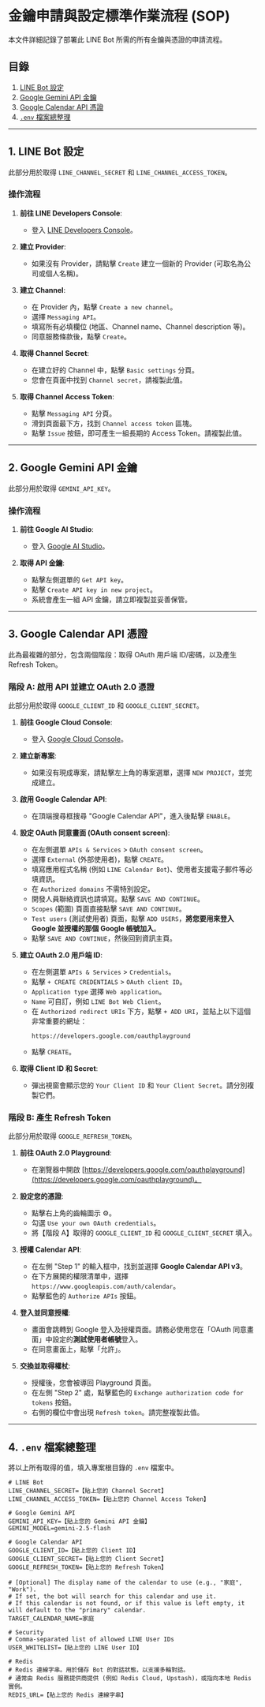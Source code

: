 # 金鑰申請與設定標準作業流程 (SOP)

本文件詳細記錄了部署此 LINE Bot 所需的所有金鑰與憑證的申請流程。

## 目錄
1.  [LINE Bot 設定](#1-line-bot-設定)
2.  [Google Gemini API 金鑰](#2-google-gemini-api-金鑰)
3.  [Google Calendar API 憑證](#3-google-calendar-api-憑證)
4.  [`.env` 檔案總整理](#4-env-檔案總整理)

---

## 1. LINE Bot 設定

此部分用於取得 `LINE_CHANNEL_SECRET` 和 `LINE_CHANNEL_ACCESS_TOKEN`。

### 操作流程

1.  **前往 LINE Developers Console**:
    *   登入 [LINE Developers Console](https://developers.line.biz/console/)。

2.  **建立 Provider**:
    *   如果沒有 Provider，請點擊 `Create` 建立一個新的 Provider (可取名為公司或個人名稱)。

3.  **建立 Channel**:
    *   在 Provider 內，點擊 `Create a new channel`。
    *   選擇 `Messaging API`。
    *   填寫所有必填欄位 (地區、Channel name、Channel description 等)。
    *   同意服務條款後，點擊 `Create`。

4.  **取得 Channel Secret**:
    *   在建立好的 Channel 中，點擊 `Basic settings` 分頁。
    *   您會在頁面中找到 `Channel secret`，請複製此值。

5.  **取得 Channel Access Token**:
    *   點擊 `Messaging API` 分頁。
    *   滑到頁面最下方，找到 `Channel access token` 區塊。
    *   點擊 `Issue` 按鈕，即可產生一組長期的 Access Token。請複製此值。

---

## 2. Google Gemini API 金鑰

此部分用於取得 `GEMINI_API_KEY`。

### 操作流程

1.  **前往 Google AI Studio**:
    *   登入 [Google AI Studio](https://aistudio.google.com/)。

2.  **取得 API 金鑰**:
    *   點擊左側選單的 `Get API key`。
    *   點擊 `Create API key in new project`。
    *   系統會產生一組 API 金鑰，請立即複製並妥善保管。

---

## 3. Google Calendar API 憑證

此為最複雜的部分，包含兩個階段：取得 OAuth 用戶端 ID/密碼，以及產生 Refresh Token。

### 階段 A: 啟用 API 並建立 OAuth 2.0 憑證

此部分用於取得 `GOOGLE_CLIENT_ID` 和 `GOOGLE_CLIENT_SECRET`。

1.  **前往 Google Cloud Console**:
    *   登入 [Google Cloud Console](https://console.cloud.google.com/)。

2.  **建立新專案**:
    *   如果沒有現成專案，請點擊左上角的專案選單，選擇 `NEW PROJECT`，並完成建立。

3.  **啟用 Google Calendar API**:
    *   在頂端搜尋框搜尋 "Google Calendar API"，進入後點擊 `ENABLE`。

4.  **設定 OAuth 同意畫面 (OAuth consent screen)**:
    *   在左側選單 `APIs & Services` > `OAuth consent screen`。
    *   選擇 `External` (外部使用者)，點擊 `CREATE`。
    *   填寫應用程式名稱 (例如 `LINE Calendar Bot`)、使用者支援電子郵件等必填資訊。
    *   在 `Authorized domains` 不需特別設定。
    *   開發人員聯絡資訊也請填寫。點擊 `SAVE AND CONTINUE`。
    *   `Scopes` (範圍) 頁面直接點擊 `SAVE AND CONTINUE`。
    *   `Test users` (測試使用者) 頁面，點擊 `ADD USERS`，**將您要用來登入 Google 並授權的那個 Google 帳號加入**。
    *   點擊 `SAVE AND CONTINUE`，然後回到資訊主頁。

5.  **建立 OAuth 2.0 用戶端 ID**:
    *   在左側選單 `APIs & Services` > `Credentials`。
    *   點擊 `+ CREATE CREDENTIALS` > `OAuth client ID`。
    *   `Application type` 選擇 `Web application`。
    *   `Name` 可自訂，例如 `LINE Bot Web Client`。
    *   在 `Authorized redirect URIs` 下方，點擊 `+ ADD URI`，並貼上以下這個非常重要的網址：
        ```
        https://developers.google.com/oauthplayground
        ```
    *   點擊 `CREATE`。

6.  **取得 Client ID 和 Secret**:
    *   彈出視窗會顯示您的 `Your Client ID` 和 `Your Client Secret`。請分別複製它們。

### 階段 B: 產生 Refresh Token

此部分用於取得 `GOOGLE_REFRESH_TOKEN`。

1.  **前往 OAuth 2.0 Playground**:
    *   在瀏覽器中開啟 [https://developers.google.com/oauthplayground](https://developers.google.com/oauthplayground)。

2.  **設定您的憑證**:
    *   點擊右上角的齒輪圖示 ⚙️。
    *   勾選 `Use your own OAuth credentials`。
    *   將【階段 A】取得的 `GOOGLE_CLIENT_ID` 和 `GOOGLE_CLIENT_SECRET` 填入。

3.  **授權 Calendar API**:
    *   在左側 "Step 1" 的輸入框中，找到並選擇 **Google Calendar API v3**。
    *   在下方展開的權限清單中，選擇 `https://www.googleapis.com/auth/calendar`。
    *   點擊藍色的 `Authorize APIs` 按鈕。

4.  **登入並同意授權**:
    *   畫面會跳轉到 Google 登入及授權頁面。請務必使用您在「OAuth 同意畫面」中設定的**測試使用者帳號**登入。
    *   在同意畫面上，點擊「允許」。

5.  **交換並取得權杖**:
    *   授權後，您會被導回 Playground 頁面。
    *   在左側 "Step 2" 處，點擊藍色的 `Exchange authorization code for tokens` 按鈕。
    *   右側的欄位中會出現 `Refresh token`。請完整複製此值。

---

## 4. `.env` 檔案總整理

將以上所有取得的值，填入專案根目錄的 `.env` 檔案中。

```env
# LINE Bot
LINE_CHANNEL_SECRET=【貼上您的 Channel Secret】
LINE_CHANNEL_ACCESS_TOKEN=【貼上您的 Channel Access Token】

# Google Gemini API
GEMINI_API_KEY=【貼上您的 Gemini API 金鑰】
GEMINI_MODEL=gemini-2.5-flash

# Google Calendar API
GOOGLE_CLIENT_ID=【貼上您的 Client ID】
GOOGLE_CLIENT_SECRET=【貼上您的 Client Secret】
GOOGLE_REFRESH_TOKEN=【貼上您的 Refresh Token】

# [Optional] The display name of the calendar to use (e.g., "家庭", "Work").
# If set, the bot will search for this calendar and use it.
# If this calendar is not found, or if this value is left empty, it will default to the "primary" calendar.
TARGET_CALENDAR_NAME=家庭

# Security
# Comma-separated list of allowed LINE User IDs
USER_WHITELIST=【貼上您的 LINE User ID】

# Redis
# Redis 連線字串。用於儲存 Bot 的對話狀態，以支援多輪對話。
# 通常由 Redis 服務提供商提供 (例如 Redis Cloud, Upstash)，或指向本地 Redis 實例。
REDIS_URL=【貼上您的 Redis 連線字串】
```

